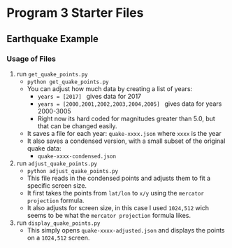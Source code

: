Program 3 Starter Files
=======================

## Earthquake Example 

### Usage of Files

1. run `get_quake_points.py` 
    - `python get_quake_points.py` 
    - You can adjust how much data by creating a list of years:
        - `years = [2017] ` gives data for 2017
        - `years = [2000,2001,2002,2003,2004,2005] ` gives data for years 2000-3005
        - Right now its hard coded for magnitudes greater than 5.0, but that can be changed easily.
    - It saves a file for each year: `quake-xxxx.json` where `xxxx` is  the year
    - It also saves a condensed version, with a small subset of the original quake data:
        - `quake-xxxx-condensed.json`
2. run `adjust_quake_points.py`
    - `python adjust_quake_points.py`
    - This file reads in the condensed points and adjusts them to fit a specific screen size. 
    - It first takes the points from `lat/lon` to `x/y` using the `mercator projection` formula.
    - It also adjusts for screen size, in this case I used `1024,512` wich seems to be what the `mercator projection` formula likes. 
3. run `display_quake_points.py`
    - This simply opens `quake-xxxx-adjusted.json` and displays the points on a `1024,512` screen. 
